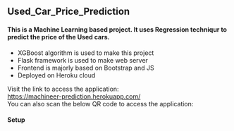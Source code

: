 ## Used_Car_Price_Prediction

#### This is a Machine Learning based project. It uses Regression techniqur to predict the price of the Used cars.

- XGBoost algorithm is used to make this project
- Flask framework is used to make web server
- Frontend is majorly based on Bootstrap and JS
- Deployed on Heroku cloud

Visit the link to access the application: <br>
https://machineer-prediction.herokuapp.com/ <br>
You can also scan the below QR code to access the application: <br>

#### Setup
